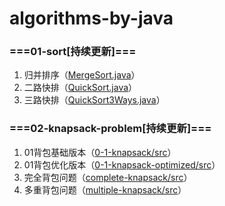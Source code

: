 # algorithms-by-java
### ===01-sort[持续更新]===
1. 归并排序（[MergeSort.java](https://github.com/a494456818/algorithms-by-java/blob/master/01-sort/src/MergeSort.java)）
2. 二路快排（[QuickSort.java](https://github.com/a494456818/algorithms-by-java/blob/master/01-sort/src/QuickSort.java)）
3. 三路快排（[QuickSort3Ways.java](https://github.com/a494456818/algorithms-by-java/blob/master/01-sort/src/QuickSort3Ways.java)）

### ===02-knapsack-problem[持续更新]===

1. 01背包基础版本（[0-1-knapsack/src](https://github.com/a494456818/algorithms-by-java/tree/master/02-knapsack-problem/0-1-knapsack/src)）
2. 01背包优化版本（[0-1-knapsack-optimized/src](https://github.com/a494456818/algorithms-by-java/tree/master/02-knapsack-problem/0-1-knapsack-optimized/src)）
3. 完全背包问题（[complete-knapsack/src](https://github.com/a494456818/algorithms-by-java/tree/master/02-knapsack-problem/complete-knapsack/src)）
4. 多重背包问题（[multiple-knapsack/src](https://github.com/a494456818/algorithms-by-java/tree/master/02-knapsack-problem/multiple-knapsack/src)）